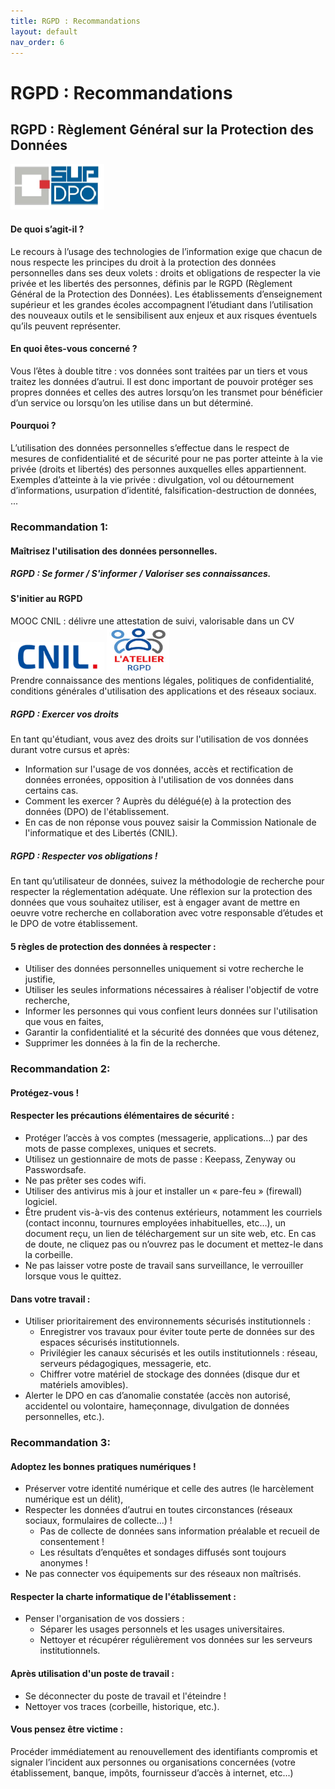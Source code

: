 ```yaml
---
title: RGPD : Recommandations
layout: default
nav_order: 6
---
```

# RGPD : Recommandations

## RGPD : Règlement Général sur la Protection des Données

![supDPO](images/supDPO.PNG)  

#### De quoi s’agit-il ?  

Le recours à l’usage des technologies de l’information exige que chacun de nous respecte les principes du droit à la protection des données personnelles dans ses deux volets : droits et obligations de respecter la vie privée et les libertés des personnes, définis par le RGPD (Règlement Général de la Protection des Données). Les établissements d’enseignement supérieur et les grandes écoles accompagnent l’étudiant dans l’utilisation des nouveaux outils et le sensibilisent aux enjeux et aux risques éventuels qu’ils peuvent représenter.  

#### En quoi êtes-vous concerné ?  

Vous l’êtes à double titre : vos données sont traitées par un tiers et vous traitez les données d’autrui. Il est donc important de pouvoir protéger ses propres données et celles des autres lorsqu’on les transmet pour bénéficier d’un service ou lorsqu’on les utilise dans un but déterminé.  

#### Pourquoi ?  

L’utilisation des données personnelles s’effectue dans le respect de mesures de confidentialité et de sécurité pour ne pas porter atteinte à la vie privée (droits et libertés) des personnes auxquelles elles appartiennent.  
Exemples d’atteinte à la vie privée : divulgation, vol ou détournement d’informations, usurpation d’identité, falsification-destruction de données, ...

### Recommandation 1:

#### Maîtrisez l'utilisation des données personnelles. 

##### RGPD : Se former / S'informer / Valoriser ses connaissances.  

#### S'initier au RGPD

MOOC CNIL : délivre une attestation de suivi, valorisable dans un CV  
[<img src="images\cnil.PNG" class="img-fluid" width ="150" height="50"/>](https://www.cnil.fr/) [<img src="images\mooc.PNG" class="img-fluid" width ="100" height="75"/>](https://atelier-rgpd.cnil.fr)  
Prendre connaissance des mentions légales, politiques de confidentialité, conditions générales d'utilisation des applications et des réseaux sociaux.

##### RGPD : Exercer vos droits
En tant qu'étudiant, vous avez des droits sur l'utilisation de vos données durant votre cursus et après:
- Information sur l'usage de vos données, accès et rectification de données erronées, opposition à l'utilisation de vos données dans certains cas.
- Comment les exercer ? Auprès du délégué(e) à la protection des données (DPO) de l'établissement.
- En cas de non réponse vous pouvez saisir la Commission Nationale de l'informatique et des Libertés (CNIL).

##### RGPD : Respecter vos obligations !
En tant qu’utilisateur de données, suivez la méthodologie de recherche pour respecter la réglementation adéquate. Une réflexion sur la protection des données que vous souhaitez utiliser, est à engager avant de mettre en oeuvre votre recherche en collaboration avec votre responsable d’études et le DPO de votre établissement.  

#### 5 règles de protection des données à respecter :
- Utiliser des données personnelles uniquement si votre recherche le justifie,
- Utiliser les seules informations nécessaires à réaliser l'objectif de votre recherche,
- Informer les personnes qui vous confient leurs données sur l'utilisation que vous en faites,
- Garantir la confidentialité et la sécurité des données que vous détenez,
- Supprimer les données à la fin de la recherche.

### Recommandation 2:

#### Protégez-vous !  

#### Respecter les précautions élémentaires de sécurité :
- Protéger l’accès à vos comptes (messagerie, applications…) par des mots de passe complexes, uniques et secrets.
- Utilisez un gestionnaire de mots de passe : Keepass, Zenyway ou Passwordsafe.
- Ne pas prêter ses codes wifi.
- Utiliser des antivirus mis à jour et installer un « pare-feu » (firewall) logiciel.
- Être prudent vis-à-vis des contenus extérieurs, notamment les courriels (contact inconnu, tournures employées inhabituelles, etc…), un document reçu, un lien de téléchargement sur un site web, etc. En cas de doute, ne cliquez pas ou n’ouvrez pas le document et mettez-le dans la corbeille.
- Ne pas laisser votre poste de travail sans surveillance, le verrouiller lorsque vous le quittez.

#### Dans votre travail :
- Utiliser prioritairement des environnements sécurisés institutionnels :
  - Enregistrer vos travaux pour éviter toute perte de données sur des espaces sécurisés institutionnels.
  - Privilégier les canaux sécurisés et les outils institutionnels : réseau, serveurs pédagogiques, messagerie, etc.
  - Chiffrer votre matériel de stockage des données (disque dur et matériels amovibles).
- Alerter le DPO en cas d’anomalie constatée (accès non autorisé, accidentel ou volontaire, hameçonnage, divulgation de données personnelles, etc.).
    
### Recommandation 3:

#### Adoptez les bonnes pratiques numériques !  

- Préserver votre identité numérique et celle des autres (le harcèlement numérique est un délit),
- Respecter les données d’autrui en toutes circonstances (réseaux sociaux, formulaires de collecte...) !
  - Pas de collecte de données sans information préalable et recueil de consentement !
  - Les résultats d’enquêtes et sondages diffusés sont toujours anonymes !
- Ne pas connecter vos équipements sur des réseaux non maîtrisés.

#### Respecter la charte informatique de l'établissement :
- Penser l'organisation de vos dossiers :
  - Séparer les usages personnels et les usages universitaires.
  - Nettoyer et récupérer régulièrement vos données sur les serveurs institutionnels.

#### Après utilisation d'un poste de travail :
- Se déconnecter du poste de travail et l'éteindre !
- Nettoyer vos traces (corbeille, historique, etc.).

#### Vous pensez être victime :
Procéder immédiatement au renouvellement des identifiants compromis et signaler l’incident aux personnes ou organisations concernées (votre établissement, banque, impôts, fournisseur d’accès à internet, etc...)

